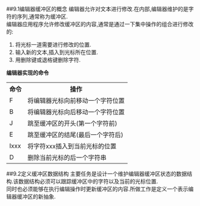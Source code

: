 ##9.1编辑器缓冲区的概念
编辑器允许对文本进行修改.在内部,编辑器维护的是字符的序列,通常称为缓冲区.  
编辑器应用程序允许修改缓冲区的内容,通常是通过一下集中操作的组合进行修改的:  
1. 将光标一道需要进行修改的位置.  
2. 输入新的文本,插入到光标所在位置.  
3. 用删除键或退格键删除字符.  
  
**编辑器实现的命令**
<table>
<tr><th>命令</th><th>操作</th></tr>
<tr><td>F</td><td>将编辑器光标向前移动一个字符位置</td></tr>
<tr><td>B</td><td>将编辑器光标向后移动一个字符位置</td></tr>
<tr><td>J</td><td>跳至缓冲区的开头(第一个字符前)</td></tr>
<tr><td>E</td><td>跳至缓冲区的结尾(最后一个字符后)</td></tr>
<tr><td>Ixxx</td><td>将字符xxx插入到当前光标的位置</td></tr>
<tr><td>D</td><td>删除当前光标的后一个字符串</td></tr>
</table>  

##9.2定义缓冲区数据结构
主要任务是设计一个维护编辑器缓冲区状态的数据结构.该数据结构必须可以跟踪缓冲区中的字符以及当前的光标位置.  
同时也必须能够在执行编辑操作时更新缓冲区的内容.所做工作是定义一个表示编辑器缓冲区的新抽象.  



